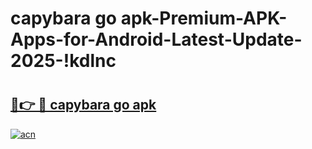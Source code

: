# capybara go apk-Premium-APK-Apps-for-Android-Latest-Update-2025-!kdlnc

# <h2><a href="https://googleone.com">🔗👉 🔴 capybara go apk</a></h2>

[![acn](https://github.com/user-attachments/assets/0f9c940e-d8b0-45ae-aac7-cd30a18b3e1c)](https://googleone.com)


